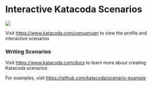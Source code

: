 # Interactive Katacoda Scenarios

[![](http://shields.katacoda.com/katacoda/ugnugnugn/count.svg)](https://www.katacoda.com/ugnugnugn "Get your profile on Katacoda.com")

Visit https://www.katacoda.com/ugnugnugn to view the profile and interactive scenarios

### Writing Scenarios
Visit https://www.katacoda.com/docs to learn more about creating Katacoda scenarios

For examples, visit https://github.com/katacoda/scenario-example
